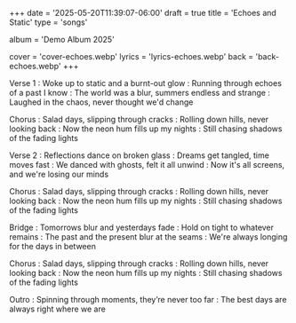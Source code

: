 +++
date = '2025-05-20T11:39:07-06:00'
draft = true
title = 'Echoes and Static'
type = 'songs'

album = 'Demo Album 2025'

cover = 'cover-echoes.webp'
lyrics = 'lyrics-echoes.webp'
back = 'back-echoes.webp'
+++

Verse 1
: Woke up to static and a burnt-out glow
: Running through echoes of a past I know
: The world was a blur, summers endless and strange
: Laughed in the chaos, never thought we'd change

Chorus
: Salad days, slipping through cracks
: Rolling down hills, never looking back
: Now the neon hum fills up my nights
: Still chasing shadows of the fading lights

Verse 2
: Reflections dance on broken glass
: Dreams get tangled, time moves fast
: We danced with ghosts, felt it all unwind
: Now it's all screens, and we're losing our minds

Chorus
: Salad days, slipping through cracks
: Rolling down hills, never looking back
: Now the neon hum fills up my nights
: Still chasing shadows of the fading lights

Bridge
: Tomorrows blur and yesterdays fade
: Hold on tight to whatever remains
: The past and the present blur at the seams
: We're always longing for the days in between

Chorus
: Salad days, slipping through cracks
: Rolling down hills, never looking back
: Now the neon hum fills up my nights
: Still chasing shadows of the fading lights

Outro
: Spinning through moments, they’re never too far
: The best days are always right where we are 